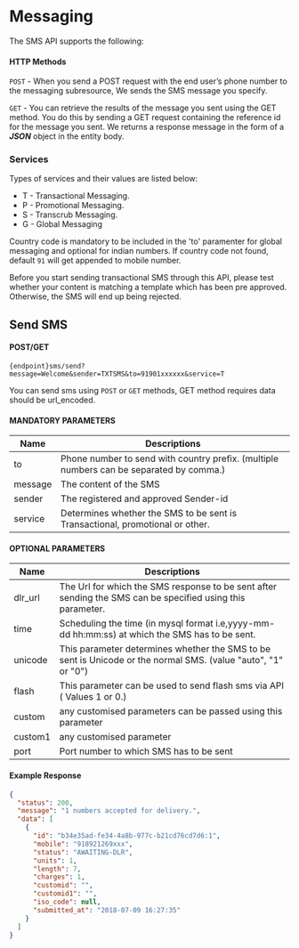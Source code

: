 # Messaging

The SMS API supports the following:

#### HTTP Methods 

`POST` - When you send a POST request with the end user’s phone number to the messaging subresource, We sends the SMS message you specify.

`GET` - You can retrieve the results of the message you sent using the GET method. You do this by sending a GET request containing the reference id for the message you sent. We returns a response message in the form of a *__JSON__* object in the entity body.

### Services

Types of services and their values are listed below:

* T - Transactional Messaging.
* P - Promotional Messaging.
* S - Transcrub Messaging.
* G - Global Messaging

Country code is mandatory to be included in the 'to' paramenter for global messaging and optional for indian numbers. If country code not found, default `91` will get appended to mobile number.

Before you start sending transactional SMS through this API, please test whether your content is matching a template which has been pre approved. Otherwise, the SMS will end up being rejected.

## Send SMS

#### POST/GET

```
{endpoint}sms/send?message=Welcome&sender=TXTSMS&to=91901xxxxxx&service=T
```

You can send sms using `POST` or `GET` methods, GET method requires data should be url_encoded.


####  MANDATORY PARAMETERS

| Name     | Descriptions |
|----------|--------------|
| to | Phone number to send with country prefix. (multiple numbers can be separated by comma.) |
| message | The content of the SMS |
| sender | The registered and approved Sender-id |
| service | Determines whether the SMS to be sent is Transactional, promotional or other. |


####  OPTIONAL PARAMETERS


| Name     | Descriptions |
|----------|--------------|
| dlr_url | The Url for which the SMS response to be sent after sending the SMS can be specified using this parameter. |
| time |  Scheduling the time (in mysql format i.e,yyyy-mm-dd hh:mm:ss) at which the SMS has to be sent. |
| unicode | This parameter determines whether the SMS to be sent is Unicode or the normal SMS. (value "auto", "1" or "0") |
| flash | This parameter can be used to send flash sms via API ( Values 1 or 0.) |
| custom | any customised parameters can be passed  using this parameter |
| custom1 | any customised parameter |
| port | Port number to which SMS has to be sent |

#### Example Response

```json
{
  "status": 200,
  "message": "1 numbers accepted for delivery.",
  "data": [
    {
      "id": "b34e35ad-fe34-4a8b-977c-b21cd76cd7d6:1",
      "mobile": "918921269xxx",
      "status": "AWAITING-DLR",
      "units": 1,
      "length": 7,
      "charges": 1,
      "customid": "",
      "customid1": "",
      "iso_code": null,
      "submitted_at": "2018-07-09 16:27:35"
    }
  ]
}
```